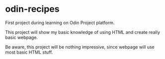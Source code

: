 # odin-recipes

First project during learning on Odin Project platform. 

This project will show my basic knowledge of using HTML and create really basic webpage.

Be aware, this project will be nothing impressive, since webpage will use most basic HTML stuff.